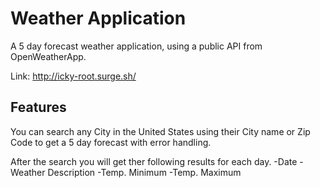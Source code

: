 # Weather Application

A 5 day forecast weather application, using a public API from OpenWeatherApp.

Link: http://icky-root.surge.sh/

## Features

You can search any City in the United States using their City name or Zip Code to get a 5 day forecast with error handling.

After the search you will get ther following results for each day.
-Date
-Weather Description
-Temp. Minimum
-Temp. Maximum
